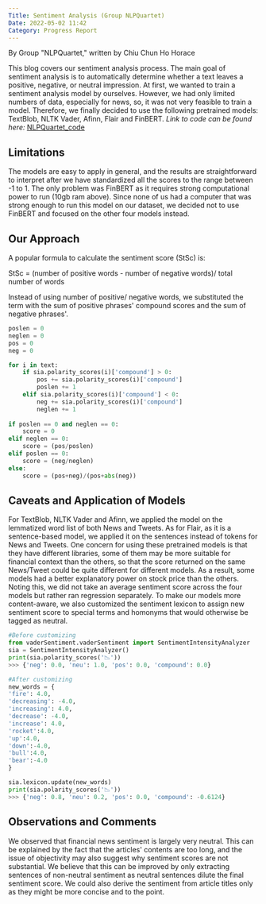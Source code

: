 ```yaml
---
Title: Sentiment Analysis (Group NLPQuartet) 
Date: 2022-05-02 11:42
Category: Progress Report
---
```


By Group "NLPQuartet," written by Chiu Chun Ho Horace


This blog covers our sentiment analysis process. The main goal of sentiment analysis is to automatically determine whether a text leaves a positive, negative, or neutral impression. At first, we wanted to train a sentiment analysis model by ourselves. However, we had only limited numbers of data, especially for news, so, it was not very feasible to train a model. Therefore, we finally decided to use the following pretrained models: TextBlob, NLTK Vader, Afinn, Flair and FinBERT. 
 *Link to code can be found here:* [NLPQuartet_code](https://github.com/crystal-kwan/FINA4350-NLPQuartet/blob/main/Code.ipynb)

## Limitations

The models are easy to apply in general, and the results are straightforward to interpret after we have standardized all the scores to the range between -1 to 1. The only problem was FinBERT as it requires strong computational power to run (10gb ram above). Since none of us had a computer that was strong enough to run this model on our dataset, we decided not to use FinBERT and focused on the other four models instead. 

## Our Approach
A popular formula to calculate the sentiment score (StSc) is:

StSc = (number of positive words - number of negative words)/ total number of words

Instead of using number of positive/ negative words, we substituted the term with the sum of positive phrases' compound scores and the sum of negative phrases'. 

```python
poslen = 0
neglen = 0 
pos = 0
neg = 0

for i in text:
    if sia.polarity_scores(i)['compound'] > 0:
        pos += sia.polarity_scores(i)['compound']
        poslen += 1
    elif sia.polarity_scores(i)['compound'] < 0:
        neg += sia.polarity_scores(i)['compound']
        neglen += 1
                    
if poslen == 0 and neglen == 0:
    score = 0            
elif neglen == 0:
    score = (pos/poslen)
elif poslen == 0:
    score = (neg/neglen)
else:
    score = (pos+neg)/(pos+abs(neg))
```

## Caveats and Application of Models

For TextBlob, NLTK Vader and Afinn, we applied the model on the lemmatized word list of both News and Tweets. As for Flair, as it is a sentence-based model, we applied it on the sentences instead of tokens for News and Tweets. One concern for using these pretrained models is that they have different libraries, some of them may be more suitable for financial context than the others, so that the score returned on the same News/Tweet could be quite different for different models. As a result, some models had a better explanatory power on stock price than the others. Noting this, we did not take an average sentiment score across the four models but rather ran regression separately. To make our models more content-aware, we also customized the sentiment lexicon to assign new sentiment score to special terms and homonyms that would otherwise be tagged as neutral. 

```python
#Before customizing
from vaderSentiment.vaderSentiment import SentimentIntensityAnalyzer
sia = SentimentIntensityAnalyzer()
print(sia.polarity_scores('📉'))
>>> {'neg': 0.0, 'neu': 1.0, 'pos': 0.0, 'compound': 0.0}
```
```python
#After customizing
new_words = {
'fire': 4.0,
'decreasing': -4.0,
'increasing': 4.0,
'decrease': -4.0,
'increase': 4.0,
'rocket':4.0,
'up':4.0,
'down':-4.0,
'bull':4.0,
'bear':-4.0
}

sia.lexicon.update(new_words)
print(sia.polarity_scores('📉'))
>>> {'neg': 0.8, 'neu': 0.2, 'pos': 0.0, 'compound': -0.6124}

```
## Observations and Comments 

We observed that financial news sentiment is largely very neutral. This can be explained by the fact that the articles' contents are too long, and the issue of objectivity may also suggest why sentiment scores are not substantial. We believe that this can be improved by only extracting sentences of non-neutral sentiment as neutral sentences dilute the final sentiment score. We could also derive the sentiment from article titles only as they might be more concise and to the point. 
